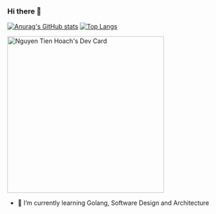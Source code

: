 ### Hi there 👋

[![Anurag's GitHub stats](https://github-readme-stats.vercel.app/api?username=hoachnt&count_private=true&show_icons=true&theme=gruvbox)](https://github.com/anuraghazra/github-readme-stats) 
[![Top Langs](https://github-readme-stats.vercel.app/api/top-langs/?username=hoachnt&layout=compact&hide=html&count_private=true&theme=gruvbox)](https://github.com/anuraghazra/github-readme-stats)

<a href="https://app.daily.dev/hoachnt"><img src="https://api.daily.dev/devcards/v2/bOc7mWgjnSHbfjUFOx5IL.png?type=default&r=4i5" width="356" alt="Nguyen Tien Hoach's Dev Card"/></a>

- 🌱 I’m currently learning Golang, Software Design and Architecture